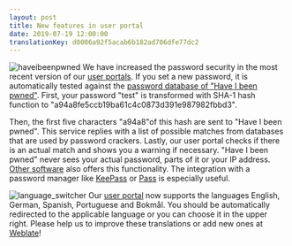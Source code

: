 ```yaml
---
layout: post
title: New features in user portal
date: 2019-07-19 12:00:00
translationKey: d0006a92f5acab6b182ad706dfe77dc2
---
```

![haveibeenpwned](/assets/img/haveibeenpwned.png)
We have increased the password security in the most recent version of our [user portals](https://users.systemli.org).
If you set a new password, it is automatically tested against the [password database of "Have I been pwned"](https://haveibeenpwned.com/Passwords).
First, your password "test" is transformed with SHA-1 hash function to "a94a8<wbr>fe5cc<wbr>b19ba<wbr>61c4c<wbr>0873d<wbr>391e9<wbr>87982<wbr>fbbd3".
<!--more-->
Then, the first five characters "a94a8"of this hash are sent to "Have I been pwned".
This service replies with a list of possible matches from databases that are used by password crackers.
Lastly, our user portal checks if there is an actual match and shows you a warning if necessary.
"Have I been pwned" never sees your actual password, parts of it or your IP address.
[Other software](https://haveibeenpwned.com/API/Consumers) also offers this functionality.
The integration with a password manager like [KeePass](https://github.com/andrew-schofield/keepass2-haveibeenpwned) or [Pass](https://gitlab.com/darnir/pass-audit) is especially useful.

![language_switcher](/assets/img/language_switcher.png)
Our [user portal](https://users.systemli.org) now supports the languages English, German, Spanish, Portuguese and Bokmål.
You should be automatically redirected to the applicable language or you can choose it in the upper right.
Please help us to improve these translations or add new ones at [Weblate](https://hosted.weblate.org/engage/userli/)!

